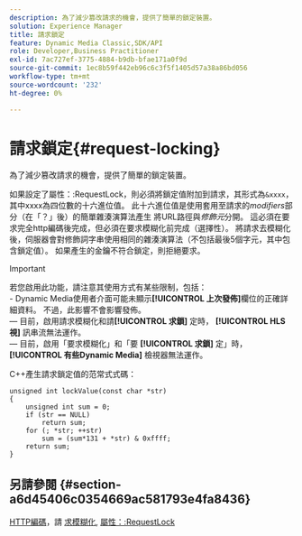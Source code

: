```yaml
---
description: 為了減少篡改請求的機會，提供了簡單的鎖定裝置。
solution: Experience Manager
title: 請求鎖定
feature: Dynamic Media Classic,SDK/API
role: Developer,Business Practitioner
exl-id: 7ac727ef-3775-4884-b9db-bfae171a0f9d
source-git-commit: 1ec8b59f442eb96c6c3f5f1405d57a38a86bd056
workflow-type: tm+mt
source-wordcount: '232'
ht-degree: 0%

---
```


# 請求鎖定{#request-locking}

為了減少篡改請求的機會，提供了簡單的鎖定裝置。

如果設定了屬性：:RequestLock，則必須將鎖定值附加到請求，其形式為`&xxxx`，其中xxxx為四位數的十六進位值。 此十六進位值是使用套用至請求的&#x200B;*modifiers*&#x200B;部分（在「？」後）的簡單雜湊演算法產生 將URL路徑與&#x200B;*修飾元*&#x200B;分開。 這必須在要求完全http編碼後完成，但必須在要求模糊化前完成（選擇性）。 將請求去模糊化後，伺服器會對修飾詞字串使用相同的雜湊演算法（不包括最後5個字元，其中包含鎖定值）。 如果產生的金鑰不符合鎖定，則拒絕要求。

>[!IMPORTANT]
>
>若您啟用此功能，請注意其使用方式有某些限制，包括：<br>- Dynamic Media使用者介面可能未顯示&#x200B;**[!UICONTROL 上次發佈]**&#x200B;欄位的正確詳細資料。 不過，此影響不會影響發佈。<br> — 目前，啟用請求模糊化和請&#x200B;**[!UICONTROL 求鎖]** 定時， **[!UICONTROL HLS視]** 訊串流無法運作。<br> — 目前，啟用「要求模糊化」和「要 **[!UICONTROL 求鎖]** 定」時， **[!UICONTROL 有些Dynamic Media]** 檢視器無法運作。

C++產生請求鎖定值的范常式式碼：

```
unsigned int lockValue(const char *str) 
{ 
    unsigned int sum = 0; 
    if (str == NULL) 
        return sum; 
    for (; *str; ++str) 
        sum = (sum*131 + *str) & 0xffff; 
    return sum; 
} 
```

## 另請參閱 {#section-a6d45406c0354669ac581793e4fa8436}

[HTTP編碼](../../../../../is-api/http-ref/image-serving-api-ref/c-http-protocol-reference/c-syntax-and-features/r-http-encoding.md#reference-bb34dd13f316462695448acfa8f92df7)，請 [求模糊化](../../../../../is-api/http-ref/image-serving-api-ref/c-http-protocol-reference/c-syntax-and-features/r-request-obfuscation.md#reference-895f65d6796c43bb9bad21a676ed714d), [屬性：:RequestLock](../../../../../is-api/image-catalog/image-serving-api-ref/c-image-catalog-reference/c-attributes-reference/r-requestlock.md#reference-8bbe2f581be847d3b9fa123e8e5e94b0)
